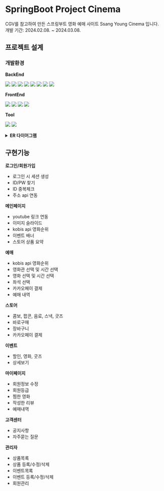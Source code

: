 # SpringBoot Project Cinema

CGV를 참고하여 만든 스프링부트 영화 예매 사이트 Ssang Young Cinema 입니다.<br/>
개발 기간: 2024.02.08. ~ 2024.03.08.

## 프로젝트 설계

### 개발환경

**BackEnd**

<img src="https://img.shields.io/badge/springboot 3.2.3-6DB33F?style=for-the-badge&logo=spring&logoColor=white"> <img src="https://img.shields.io/badge/java 17-007396?style=for-the-badge&logo=java&logoColor=white"> <img src="https://img.shields.io/badge/jsp-F7DF1E?style=for-the-badge&logo=jsp&logoColor=black"> 
<img src="https://img.shields.io/badge/mysql 8.3.0-4479A1?style=for-the-badge&logo=mysql&logoColor=white"> <img src="https://img.shields.io/badge/mybatis-02303A?style=for-the-badge&logo=mybatis&logoColor=white"> <img src="https://img.shields.io/badge/apache tomcat 10.0-F8DC75?style=for-the-badge&logo=apachetomcat&logoColor=white"> <img src="https://img.shields.io/badge/gradle-02303A?style=for-the-badge&logo=gradle&logoColor=white"> <img src="https://img.shields.io/badge/linux-FCC624?style=for-the-badge&logo=linux&logoColor=black">
  
**FrontEnd**

<img src="https://img.shields.io/badge/html5-E34F26?style=for-the-badge&logo=html5&logoColor=white"> <img src="https://img.shields.io/badge/css3-1572B6?style=for-the-badge&logo=css3&logoColor=white"> <img src="https://img.shields.io/badge/javascript-F7DF1E?style=for-the-badge&logo=javascript&logoColor=black"> <img src="https://img.shields.io/badge/jquery-0769AD?style=for-the-badge&logo=jquery&logoColor=white">

**Tool**

<img src="https://img.shields.io/badge/intellijidea-181717?style=for-the-badge&logo=intellijidea&logoColor=white"> <img src="https://img.shields.io/badge/github-181717?style=for-the-badge&logo=github&logoColor=white">

<details>
<summary><b>ER 다이어그램</b></summary>
<div markdown="1">
  
![그림1](https://github.com/sele906/cinema/assets/81071162/052a4fda-ebbb-4d75-b84a-ff9db7a1954d)
</div>
</details>


## 구현기능


**로그인/회원가입**

- 로그인 시 세션 생성
- ID/PW 찾기
- ID 중복체크
- 주소 api 연동

**메인페이지**

- youtube 링크 연동
- 이미지 슬라이드
- kobis api 영화순위
- 이벤트 배너
- 스토어 상품 요약

**예매**

- kobis api 영화순위
- 영화관 선택 및 시간 선택
- 영화 선택 및 시간 선택
- 좌석 선택
- 카카오페이 결제
- 예매 내역

**스토어**

- 콤보, 팝콘, 음료, 스낵, 굿즈
- 바로구매
- 장바구니
- 카카오페이 결제

**이벤트**

- 할인, 영화, 굿즈
- 상세보기

**마이페이지**

- 회원정보 수정
- 회원등급
- 찜한 영화
- 작성한 리뷰
- 예매내역

**고객센터**

- 공지사항
- 자주묻는 질문

**관리자**

- 상품목록
- 상품 등록/수정/삭제
- 이벤트목록
- 이벤트 등록/수정/삭제
- 회원관리


























